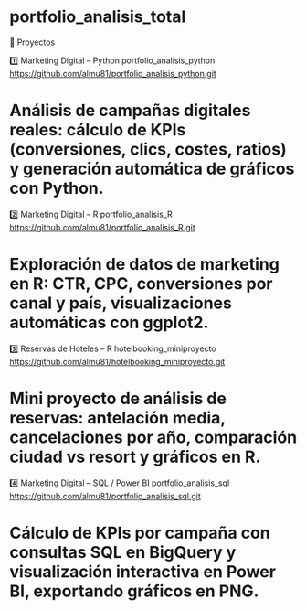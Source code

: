 # portfolio_analisis_total
🚀 Proyectos

1️⃣ Marketing Digital – Python
portfolio_analisis_python
https://github.com/almu81/portfolio_analisis_python.git
# Análisis de campañas digitales reales: cálculo de KPIs (conversiones, clics, costes, ratios) y generación automática de gráficos con Python.

2️⃣ Marketing Digital – R
portfolio_analisis_R
https://github.com/almu81/portfolio_analisis_R.git
# Exploración de datos de marketing en R: CTR, CPC, conversiones por canal y país, visualizaciones automáticas con ggplot2.

3️⃣ Reservas de Hoteles – R
hotelbooking_miniproyecto
https://github.com/almu81/hotelbooking_miniproyecto.git
# Mini proyecto de análisis de reservas: antelación media, cancelaciones por año, comparación ciudad vs resort y gráficos en R.


4️⃣ Marketing Digital – SQL / Power BI
portfolio_analisis_sql
https://github.com/almu81/portfolio_analisis_sql.git
# Cálculo de KPIs por campaña con consultas SQL en BigQuery y visualización interactiva en Power BI, exportando gráficos en PNG.
